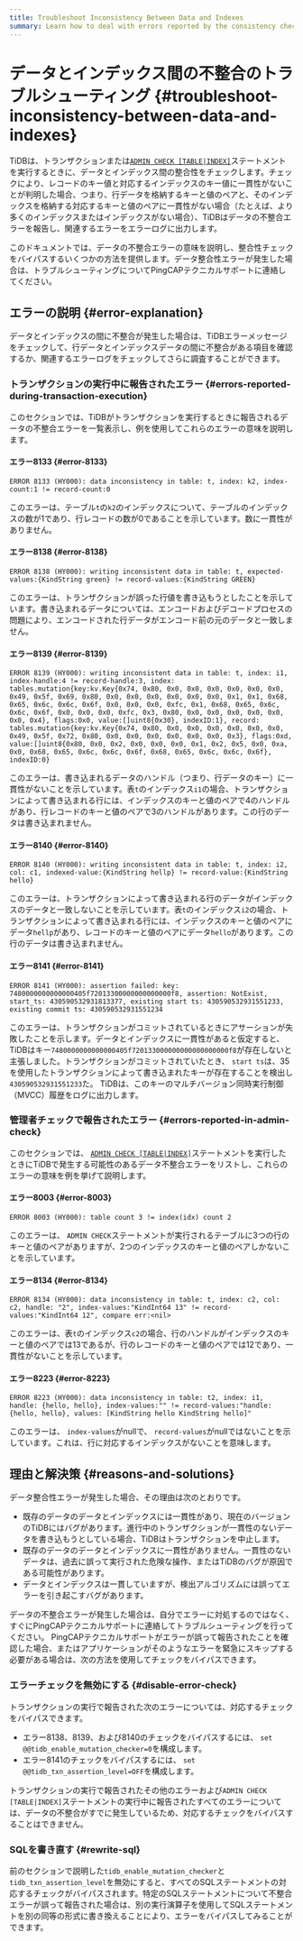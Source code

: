 ```yaml
---
title: Troubleshoot Inconsistency Between Data and Indexes
summary: Learn how to deal with errors reported by the consistency check between data and indexes.
---
```


# データとインデックス間の不整合のトラブルシューティング {#troubleshoot-inconsistency-between-data-and-indexes}

TiDBは、トランザクションまたは[`ADMIN CHECK [TABLE|INDEX]`](/sql-statements/sql-statement-admin-check-table-index.md)ステートメントを実行するときに、データとインデックス間の整合性をチェックします。チェックにより、レコードのキー値と対応するインデックスのキー値に一貫性がないことが判明した場合、つまり、行データを格納するキーと値のペアと、そのインデックスを格納する対応するキーと値のペアに一貫性がない場合（たとえば、より多くのインデックスまたはインデックスがない場合）、TiDBはデータの不整合エラーを報告し、関連するエラーをエラーログに出力します。

このドキュメントでは、データの不整合エラーの意味を説明し、整合性チェックをバイパスするいくつかの方法を提供します。データ整合性エラーが発生した場合は、トラブルシューティングについてPingCAPテクニカルサポートに連絡してください。

## エラーの説明 {#error-explanation}

データとインデックスの間に不整合が発生した場合は、TiDBエラーメッセージをチェックして、行データとインデックスデータの間に不整合がある項目を確認するか、関連するエラーログをチェックしてさらに調査することができます。

### トランザクションの実行中に報告されたエラー {#errors-reported-during-transaction-execution}

このセクションでは、TiDBがトランザクションを実行するときに報告されるデータの不整合エラーを一覧表示し、例を使用してこれらのエラーの意味を説明します。

#### エラー8133 {#error-8133}

`ERROR 8133 (HY000): data inconsistency in table: t, index: k2, index-count:1 != record-count:0`

このエラーは、テーブル`t`の`k2`のインデックスについて、テーブルのインデックスの数が1であり、行レコードの数が0であることを示しています。数に一貫性がありません。

#### エラー8138 {#error-8138}

`ERROR 8138 (HY000): writing inconsistent data in table: t, expected-values:{KindString green} != record-values:{KindString GREEN}`

このエラーは、トランザクションが誤った行値を書き込もうとしたことを示しています。書き込まれるデータについては、エンコードおよびデコードプロセスの問題により、エンコードされた行データがエンコード前の元のデータと一致しません。

#### エラー8139 {#error-8139}

`ERROR 8139 (HY000): writing inconsistent data in table: t, index: i1, index-handle:4 != record-handle:3, index: tables.mutation{key:kv.Key{0x74, 0x80, 0x0, 0x0, 0x0, 0x0, 0x0, 0x0, 0x49, 0x5f, 0x69, 0x80, 0x0, 0x0, 0x0, 0x0, 0x0, 0x0, 0x1, 0x1, 0x68, 0x65, 0x6c, 0x6c, 0x6f, 0x0, 0x0, 0x0, 0xfc, 0x1, 0x68, 0x65, 0x6c, 0x6c, 0x6f, 0x0, 0x0, 0x0, 0xfc, 0x3, 0x80, 0x0, 0x0, 0x0, 0x0, 0x0, 0x0, 0x4}, flags:0x0, value:[]uint8{0x30}, indexID:1}, record: tables.mutation{key:kv.Key{0x74, 0x80, 0x0, 0x0, 0x0, 0x0, 0x0, 0x0, 0x49, 0x5f, 0x72, 0x80, 0x0, 0x0, 0x0, 0x0, 0x0, 0x0, 0x3}, flags:0xd, value:[]uint8{0x80, 0x0, 0x2, 0x0, 0x0, 0x0, 0x1, 0x2, 0x5, 0x0, 0xa, 0x0, 0x68, 0x65, 0x6c, 0x6c, 0x6f, 0x68, 0x65, 0x6c, 0x6c, 0x6f}, indexID:0}`

このエラーは、書き込まれるデータのハンドル（つまり、行データのキー）に一貫性がないことを示しています。表`t`のインデックス`i1`の場合、トランザクションによって書き込まれる行には、インデックスのキーと値のペアで4のハンドルがあり、行レコードのキーと値のペアで3のハンドルがあります。この行のデータは書き込まれません。

#### エラー8140 {#error-8140}

`ERROR 8140 (HY000): writing inconsistent data in table: t, index: i2, col: c1, indexed-value:{KindString hellp} != record-value:{KindString hello}`

このエラーは、トランザクションによって書き込まれる行のデータがインデックスのデータと一致しないことを示しています。表`t`のインデックス`i2`の場合、トランザクションによって書き込まれる行には、インデックスのキーと値のペアにデータ`hellp`があり、レコードのキーと値のペアにデータ`hello`があります。この行のデータは書き込まれません。

#### エラー8141 {#error-8141}

`ERROR 8141 (HY000): assertion failed: key: 7480000000000000405f72013300000000000000f8, assertion: NotExist, start_ts: 430590532931813377, existing start ts: 430590532931551233, existing commit ts: 430590532931551234`

このエラーは、トランザクションがコミットされているときにアサーションが失敗したことを示します。データとインデックスに一貫性があると仮定すると、TiDBはキー`7480000000000000405f720133000000000000000000f8`が存在しないと主張しました。トランザクションがコミットされていたとき、 `start ts`は、35を使用したトランザクションによって書き込まれたキーが存在することを検出し`430590532931551233`た。 TiDBは、このキーのマルチバージョン同時実行制御（MVCC）履歴をログに出力します。

### 管理者チェックで報告されたエラー {#errors-reported-in-admin-check}

このセクションでは、 [`ADMIN CHECK [TABLE|INDEX]`](/sql-statements/sql-statement-admin-check-table-index.md)ステートメントを実行したときにTiDBで発生する可能性のあるデータ不整合エラーをリストし、これらのエラーの意味を例を挙げて説明します。

#### エラー8003 {#error-8003}

`ERROR 8003 (HY000): table count 3 != index(idx) count 2`

このエラーは、 `ADMIN CHECK`ステートメントが実行されるテーブルに3つの行のキーと値のペアがありますが、2つのインデックスのキーと値のペアしかないことを示しています。

#### エラー8134 {#error-8134}

`ERROR 8134 (HY000): data inconsistency in table: t, index: c2, col: c2, handle: "2", index-values:"KindInt64 13" != record-values:"KindInt64 12", compare err:<nil>`

このエラーは、表`t`のインデックス`c2`の場合、行のハンドルがインデックスのキーと値のペアでは13であるが、行のレコードのキーと値のペアでは12であり、一貫性がないことを示しています。

#### エラー8223 {#error-8223}

`ERROR 8223 (HY000): data inconsistency in table: t2, index: i1, handle: {hello, hello}, index-values:"" != record-values:"handle: {hello, hello}, values: [KindString hello KindString hello]"`

このエラーは、 `index-values`がnullで、 `record-values`がnullではないことを示しています。これは、行に対応するインデックスがないことを意味します。

## 理由と解決策 {#reasons-and-solutions}

データ整合性エラーが発生した場合、その理由は次のとおりです。

-   既存のデータのデータとインデックスには一貫性があり、現在のバージョンのTiDBにはバグがあります。進行中のトランザクションが一貫性のないデータを書き込もうとしている場合、TiDBはトランザクションを中止します。
-   既存のデータのデータとインデックスに一貫性がありません。一貫性のないデータは、過去に誤って実行された危険な操作、またはTiDBのバグが原因である可能性があります。
-   データとインデックスは一貫していますが、検出アルゴリズムには誤ってエラーを引き起こすバグがあります。

データの不整合エラーが発生した場合は、自分でエラーに対処するのではなく、すぐにPingCAPテクニカルサポートに連絡してトラブルシューティングを行ってください。 PingCAPテクニカルサポートがエラーが誤って報告されたことを確認した場合、またはアプリケーションがそのようなエラーを緊急にスキップする必要がある場合は、次の方法を使用してチェックをバイパスできます。

### エラーチェックを無効にする {#disable-error-check}

トランザクションの実行で報告された次のエラーについては、対応するチェックをバイパスできます。

-   エラー8138、8139、および8140のチェックをバイパスするには、 `set @@tidb_enable_mutation_checker=0`を構成します。
-   エラー8141のチェックをバイパスするには、 `set @@tidb_txn_assertion_level=OFF`を構成します。

トランザクションの実行で報告されたその他のエラーおよび`ADMIN CHECK [TABLE|INDEX]`ステートメントの実行中に報告されたすべてのエラーについては、データの不整合がすでに発生しているため、対応するチェックをバイパスすることはできません。

### SQLを書き直す {#rewrite-sql}

前のセクションで説明した`tidb_enable_mutation_checker`と`tidb_txn_assertion_level`を無効にすると、すべてのSQLステートメントの対応するチェックがバイパスされます。特定のSQLステートメントについて不整合エラーが誤って報告された場合は、別の実行演算子を使用してSQLステートメントを別の同等の形式に書き換えることにより、エラーをバイパスしてみることができます。
